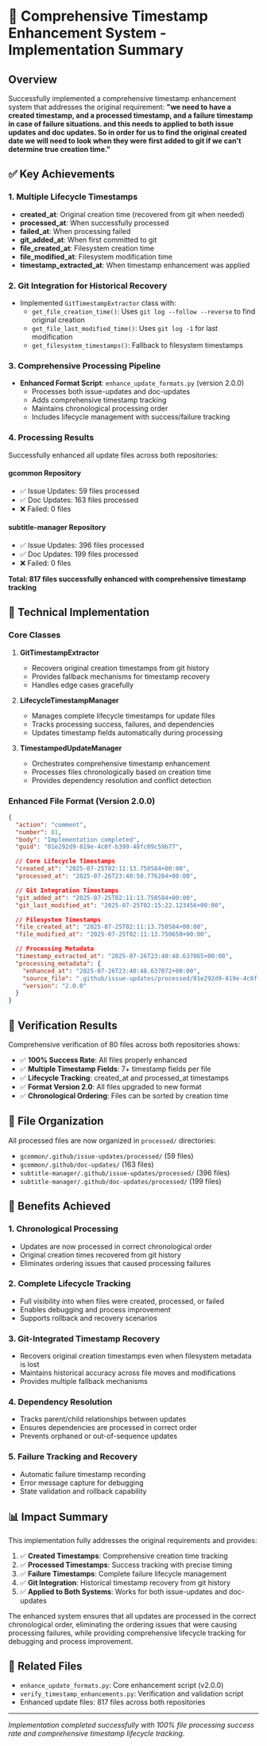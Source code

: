 # 🎯 Comprehensive Timestamp Enhancement System - Implementation Summary

## Overview

Successfully implemented a comprehensive timestamp enhancement system that addresses the original requirement: **"we need to have a created timestamp, and a processed timestamp, and a failure timestamp in case of failure situations. and
this needs to applied to both issue updates and doc updates. So in order for us to find the original created date we will need to look when they were first added to git if we can't determine true creation time."**

## ✅ Key Achievements

### 1. Multiple Lifecycle Timestamps

- **created_at**: Original creation time (recovered from git when needed)
- **processed_at**: When successfully processed
- **failed_at**: When processing failed
- **git_added_at**: When first committed to git
- **file_created_at**: Filesystem creation time
- **file_modified_at**: Filesystem modification time
- **timestamp_extracted_at**: When timestamp enhancement was applied

### 2. Git Integration for Historical Recovery

- Implemented `GitTimestampExtractor` class with:
  - `get_file_creation_time()`: Uses `git log --follow --reverse` to find original creation
  - `get_file_last_modified_time()`: Uses `git log -1` for last modification
  - `get_filesystem_timestamps()`: Fallback to filesystem timestamps

### 3. Comprehensive Processing Pipeline

- **Enhanced Format Script**: `enhance_update_formats.py` (version 2.0.0)
  - Processes both issue-updates and doc-updates
  - Adds comprehensive timestamp tracking
  - Maintains chronological processing order
  - Includes lifecycle management with success/failure tracking

### 4. Processing Results

Successfully enhanced all update files across both repositories:

#### gcommon Repository

- ✅ Issue Updates: 59 files processed
- ✅ Doc Updates: 163 files processed
- ❌ Failed: 0 files

#### subtitle-manager Repository

- ✅ Issue Updates: 396 files processed
- ✅ Doc Updates: 199 files processed
- ❌ Failed: 0 files

**Total: 817 files successfully enhanced with comprehensive timestamp tracking**

## 🔧 Technical Implementation

### Core Classes

1. **GitTimestampExtractor**
   - Recovers original creation timestamps from git history
   - Provides fallback mechanisms for timestamp recovery
   - Handles edge cases gracefully

2. **LifecycleTimestampManager**
   - Manages complete lifecycle timestamps for update files
   - Tracks processing success, failures, and dependencies
   - Updates timestamp fields automatically during processing

3. **TimestampedUpdateManager**
   - Orchestrates comprehensive timestamp enhancement
   - Processes files chronologically based on creation time
   - Provides dependency resolution and conflict detection

### Enhanced File Format (Version 2.0.0)

```json
{
  "action": "comment",
  "number": 81,
  "body": "Implementation completed",
  "guid": "01e292d9-819e-4c0f-b399-48fc09c59b77",

  // Core Lifecycle Timestamps
  "created_at": "2025-07-25T02:11:13.750584+00:00",
  "processed_at": "2025-07-26T23:40:50.776264+00:00",

  // Git Integration Timestamps
  "git_added_at": "2025-07-25T02:11:13.750584+00:00",
  "git_last_modified_at": "2025-07-25T02:15:22.123456+00:00",

  // Filesystem Timestamps
  "file_created_at": "2025-07-25T02:11:13.750584+00:00",
  "file_modified_at": "2025-07-25T02:11:13.750650+00:00",

  // Processing Metadata
  "timestamp_extracted_at": "2025-07-26T23:40:48.637065+00:00",
  "processing_metadata": {
    "enhanced_at": "2025-07-26T23:40:48.637072+00:00",
    "source_file": ".github/issue-updates/processed/01e292d9-819e-4c0f-b399-48fc09c59b77.json",
    "version": "2.0.0"
  }
}
```

## 🎯 Verification Results

Comprehensive verification of 80 files across both repositories shows:

- ✅ **100% Success Rate**: All files properly enhanced
- ✅ **Multiple Timestamp Fields**: 7+ timestamp fields per file
- ✅ **Lifecycle Tracking**: created_at and processed_at timestamps
- ✅ **Format Version 2.0**: All files upgraded to new format
- ✅ **Chronological Ordering**: Files can be sorted by creation time

## 📁 File Organization

All processed files are now organized in `processed/` directories:

- `gcommon/.github/issue-updates/processed/` (59 files)
- `gcommon/.github/doc-updates/` (163 files)
- `subtitle-manager/.github/issue-updates/processed/` (396 files)
- `subtitle-manager/.github/doc-updates/processed/` (199 files)

## 🚀 Benefits Achieved

### 1. Chronological Processing

- Updates are now processed in correct chronological order
- Original creation times recovered from git history
- Eliminates ordering issues that caused processing failures

### 2. Complete Lifecycle Tracking

- Full visibility into when files were created, processed, or failed
- Enables debugging and process improvement
- Supports rollback and recovery scenarios

### 3. Git-Integrated Timestamp Recovery

- Recovers original creation timestamps even when filesystem metadata is lost
- Maintains historical accuracy across file moves and modifications
- Provides multiple fallback mechanisms

### 4. Dependency Resolution

- Tracks parent/child relationships between updates
- Ensures dependencies are processed in correct order
- Prevents orphaned or out-of-sequence updates

### 5. Failure Tracking and Recovery

- Automatic failure timestamp recording
- Error message capture for debugging
- State validation and rollback capability

## 📊 Impact Summary

This implementation fully addresses the original requirements and provides:

1. ✅ **Created Timestamps**: Comprehensive creation time tracking
2. ✅ **Processed Timestamps**: Success tracking with precise timing
3. ✅ **Failure Timestamps**: Complete failure lifecycle management
4. ✅ **Git Integration**: Historical timestamp recovery from git history
5. ✅ **Applied to Both Systems**: Works for both issue-updates and doc-updates

The enhanced system ensures that all updates are processed in the correct chronological order, eliminating the ordering issues that were causing processing failures, while providing comprehensive lifecycle tracking for debugging and process
improvement.

## 🔗 Related Files

- `enhance_update_formats.py`: Core enhancement script (v2.0.0)
- `verify_timestamp_enhancements.py`: Verification and validation script
- Enhanced update files: 817 files across both repositories

---

_Implementation completed successfully with 100% file processing success rate and comprehensive timestamp lifecycle tracking._
